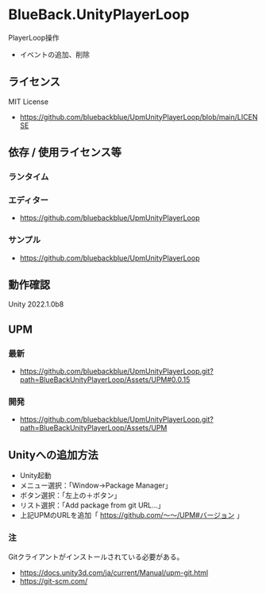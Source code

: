# BlueBack.UnityPlayerLoop
PlayerLoop操作
* イベントの追加、削除

## ライセンス
MIT License
* https://github.com/bluebackblue/UpmUnityPlayerLoop/blob/main/LICENSE

## 依存 / 使用ライセンス等
### ランタイム
### エディター
* https://github.com/bluebackblue/UpmUnityPlayerLoop
### サンプル
* https://github.com/bluebackblue/UpmUnityPlayerLoop

## 動作確認
Unity 2022.1.0b8

## UPM
### 最新
* https://github.com/bluebackblue/UpmUnityPlayerLoop.git?path=BlueBackUnityPlayerLoop/Assets/UPM#0.0.15
### 開発
* https://github.com/bluebackblue/UpmUnityPlayerLoop.git?path=BlueBackUnityPlayerLoop/Assets/UPM

## Unityへの追加方法
* Unity起動
* メニュー選択：「Window->Package Manager」
* ボタン選択：「左上の＋ボタン」
* リスト選択：「Add package from git URL...」
* 上記UPMのURLを追加「 https://github.com/～～/UPM#バージョン 」
### 注
Gitクライアントがインストールされている必要がある。
* https://docs.unity3d.com/ja/current/Manual/upm-git.html
* https://git-scm.com/



